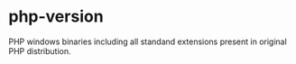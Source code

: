 # php-version
PHP windows binaries including all standand extensions present in original PHP distribution.
